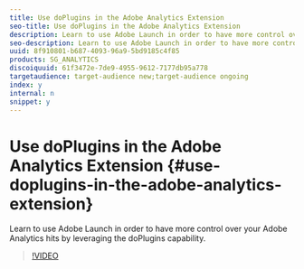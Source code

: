 ```yaml
---
title: Use doPlugins in the Adobe Analytics Extension
seo-title: Use doPlugins in the Adobe Analytics Extension
description: Learn to use Adobe Launch in order to have more control over your Adobe Analytics hits by leveraging the doPlugins capability.
seo-description: Learn to use Adobe Launch in order to have more control over your Adobe Analytics hits by leveraging the doPlugins capability.
uuid: 8f910801-b687-4093-96a9-5bd9185c4f85
products: SG_ANALYTICS
discoiquuid: 61f3472e-7de9-4955-9612-7177db95a778
targetaudience: target-audience new;target-audience ongoing
index: y
internal: n
snippet: y
---
```


# Use doPlugins in the Adobe Analytics Extension {#use-doplugins-in-the-adobe-analytics-extension}

Learn to use Adobe Launch in order to have more control over your Adobe Analytics hits by leveraging the doPlugins capability.

>[!VIDEO](https://video.tv.adobe.com/v/25171?quality=12)